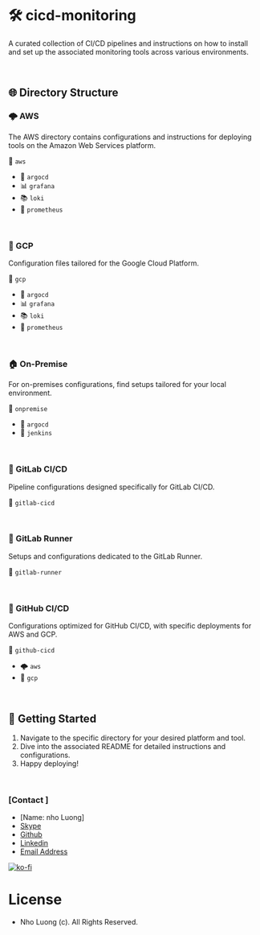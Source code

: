 # 🛠️ cicd-monitoring

A curated collection of CI/CD pipelines and instructions on how to install 
and set up the associated monitoring tools across various environments.

<br/>

## 🌐 Directory Structure

### 🌩️ AWS 

The AWS directory contains configurations and instructions 
for deploying tools on the Amazon Web Services platform.

📁 `aws`
- 🚀 `argocd`
- 📊 `grafana`
- 📚 `loki`
- 🔔 `prometheus`

<br/>

### 🚀 GCP

Configuration files tailored for the Google Cloud Platform.

📁 `gcp`
- 🚀 `argocd`
- 📊 `grafana`
- 📚 `loki`
- 🔔 `prometheus`

<br/>

### 🏠 On-Premise

For on-premises configurations, find setups tailored for your local environment.

📁 `onpremise`
- 🚀 `argocd`
- 🔧 `jenkins`

<br/>

### 🦊 GitLab CI/CD

Pipeline configurations designed specifically for GitLab CI/CD.

📁 `gitlab-cicd`

<br/>

### 🏃 GitLab Runner

Setups and configurations dedicated to the GitLab Runner.

📁 `gitlab-runner`

<br/>

### 🐙 GitHub CI/CD

Configurations optimized for GitHub CI/CD, with specific deployments for AWS and GCP.

📁 `github-cicd`
- 🌩️ `aws`
- 🚀 `gcp`

<br/>

## 🚀 Getting Started

1. Navigate to the specific directory for your desired platform and tool.
2. Dive into the associated README for detailed instructions and configurations.
3. Happy deploying!

<br/>

### [Contact ]
* [Name: nho Luong]
* [Skype](luongutnho_skype)
* [Github](https://github.com/nholuongut/)
* [Linkedin](https://www.linkedin.com/in/nholuong/)
* [Email Address](luongutnho@hotmail.com) 

[![ko-fi](https://ko-fi.com/img/githubbutton_sm.svg)](https://ko-fi.com/nholuong)

# License
* Nho Luong (c). All Rights Reserved.
